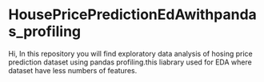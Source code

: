 # HousePricePredictionEdAwithpandas_profiling
Hi, In this repository you will find exploratory data analysis of hosing price prediction dataset using pandas profiling.this liabrary used for EDA where dataset have less numbers of features.
